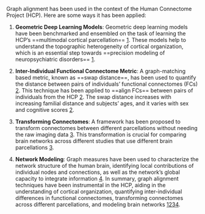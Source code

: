 Graph alignment has been used in the context of the Human Connectome Project (HCP). Here are some ways it has been applied:

1. **Geometric Deep Learning Models**: Geometric deep learning models have been benchmarked and ensembled on the task of learning the HCP’s ==multimodal cortical parcellation== [1](https://link.springer.com/chapter/10.1007/978-3-030-87586-2_11). These models help to understand the topographic heterogeneity of cortical organization, which is an essential step towards ==precision modeling of neuropsychiatric disorders== [1](https://link.springer.com/chapter/10.1007/978-3-030-87586-2_11).
    
2. **Inter-Individual Functional Connectome Metric**: A graph-matching based metric, known as ==swap distance==, has been used to quantify the distance between pairs of individuals’ functional connectomes (FCs) [2](https://www.biorxiv.org/content/10.1101/2022.10.03.510660v1.full). This technique has been applied to ==align FCs== between pairs of individuals from the HCP [2](https://www.biorxiv.org/content/10.1101/2022.10.03.510660v1.full). The swap distance increases with increasing familial distance and subjects’ ages, and it varies with sex and cognitive scores [2](https://www.biorxiv.org/content/10.1101/2022.10.03.510660v1.full).
    
3. **Transforming Connectomes**: A framework has been proposed to transform connectomes between different parcellations without needing the raw imaging data [3](https://link.springer.com/chapter/10.1007/978-3-031-21083-9_12). This transformation is crucial for comparing brain networks across different studies that use different brain parcellations [3](https://link.springer.com/chapter/10.1007/978-3-031-21083-9_12).
    
4. **Network Modeling**: Graph measures have been used to characterize the network structure of the human brain, identifying local contributions of individual nodes and connections, as well as the network’s global capacity to integrate information [4](https://humanconnectome.org/study/hcp-young-adult/project-protocol/network-modeling).
In summary, graph alignment techniques have been instrumental in the HCP, aiding in the understanding of cortical organization, quantifying inter-individual differences in functional connectomes, transforming connectomes across different parcellations, and modeling brain networks [1](https://link.springer.com/chapter/10.1007/978-3-030-87586-2_11)[2](https://www.biorxiv.org/content/10.1101/2022.10.03.510660v1.full)[3](https://link.springer.com/chapter/10.1007/978-3-031-21083-9_12)[4](https://humanconnectome.org/study/hcp-young-adult/project-protocol/network-modeling).